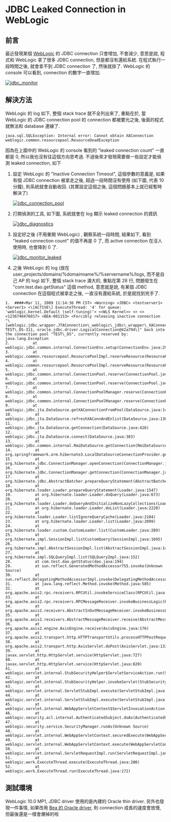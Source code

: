 # JDBC Leaked Connection in WebLogic


## 前言
  
最近發現某個 [WebLogic](http://www.bea.com/framework.jsp?CNT=index.htm&FP=/content/products/weblogic) 的 JDBC connection 只會增加, 不會減少, 意思是說, 程式和 WebLogic 拿了很多 JDBC connection, 但是都沒有還給系統. 在程式執行一段時間之後, 就會拿不到 JDBC connection 了, 然後就掛了. WebLogic 的 console 可以看到, connection 的數字一直增加.  
  
[![jdbc_monitor](http://farm4.static.flickr.com/3596/3373931575_16a47e0632_o.jpg "jdbc_monitor")](http://www.flickr.com/photos/dennys_blog/3373931575 "jdbc_monitor")  

## 解決方法

WebLogic 的 log 如下, 整個 stack trace 就不全列出來了, 重點在於, 當 WebLogic 的 JDBC connection pool 的 connection 都被要光之後, 後面的程式就無法和 database 連線了.  
  
```
java.sql.SQLException: Internal error: Cannot obtain XAConnection  
weblogic.common.resourcepool.ResourceDeadException  
```

因為在上圖中的 WebLogic 的 console 看到的 "leaked connection count" 一直都是 0, 所以我也沒有往這個方向思考過. 不過後來才發現需要做一些設定才能偵測 leaked connection, 如下  
  
1. 設定 WebLogic 的 "Inactive Connection Timeout", 這個參數的意義是, 如果有個 JDBC connection 被拿走之後, 超過一段時間沒有使用 (如下圖, 代表 10 分鐘), 則系統就會自動收回. (其實設定這個之後, 這個問題基本上就已經暫時解決了)  
  
    [![jdbc_connection_pool](http://farm4.static.flickr.com/3578/3374748492_ca4a5aa6b2_o.jpg "jdbc_connection_pool")](http://www.flickr.com/photos/dennys_blog/3374748492 "jdbc_connection_pool")

2. 打開偵測的工具, 如下圖, 系統就會在 log 顯示 leaked connection 的資訊  
  
    [![jdbc_diagnostics](http://farm4.static.flickr.com/3587/3374748472_7f27e6d7da_o.jpg "jdbc_diagnostics")](http://www.flickr.com/photos/dennys_blog/3374748472 "jdbc_diagnostics")  
  
3. 設定好之後 (不用重開 WebLogic) , 觀察系統一段時間, 結果如下, 看到 "leaked connection count" 的值不再是 0 了, 而 active connection 在沒人使用時, 也會降到 0 了.

    [![jdbc_monitor_leaked](http://farm4.static.flickr.com/3554/3374748508_d7bd3e285c_o.jpg "jdbc_monitor_leaked")](http://www.flickr.com/photos/dennys_blog/3374748508 "jdbc_monitor_leaked")  
  
4. 之後 WebLogic 的 log (放在 user\_projects/domains/%domainname%/%servername%/logs, 而不是自己 AP 的 log) 如下, 整個 stack trace 滿大的, 重點在第 28 行, 問題發生在 "com.test.dao.getStatus" 這個 method, 意思就是說, 有某個 JDBC connection 在這個程式被拿走之後, 一直沒有還給系統, 於是就找到兇手了.

```
1.  ####<Mar 11, 2009 11:14:36 PM CST> <Warning> <JDBC> <testserver1> <Server1> <\[ACTIVE\] ExecuteThread: '4' for queue: 'weblogic.kernel.Default (self-tuning)'> <<WLS Kernel>> <> <> <1236748476017> <BEA-001153> <Forcibly releasing inactive connection "\[weblogic.jdbc.wrapper.JTAConnection\_weblogic\_jdbc\_wrapper\_XAConnection\_oracle\_jdbc\_driver\_LogicalConnection-TEST\_DS-311, oracle.jdbc.driver.LogicalConnection@42a794\]" back into the connection pool "TEST\_DS", currently reserved by: java.lang.Exception
2.          at weblogic.jdbc.common.internal.ConnectionEnv.setup(ConnectionEnv.java:291)
3.          at weblogic.common.resourcepool.ResourcePoolImpl.reserveResource(ResourcePoolImpl.java:314)
4.          at weblogic.common.resourcepool.ResourcePoolImpl.reserveResource(ResourcePoolImpl.java:292)
5.          at weblogic.jdbc.common.internal.ConnectionPool.reserve(ConnectionPool.java:425)
6.          at weblogic.jdbc.common.internal.ConnectionPool.reserve(ConnectionPool.java:316)
7.          at weblogic.jdbc.common.internal.ConnectionPoolManager.reserve(ConnectionPoolManager.java:93)
8.          at weblogic.jdbc.common.internal.ConnectionPoolManager.reserve(ConnectionPoolManager.java:61)
9.          at weblogic.jdbc.jta.DataSource.getXAConnectionFromPool(DataSource.java:1474)
10.          at weblogic.jdbc.jta.DataSource.refreshXAConnAndEnlist(DataSource.java:1303)
11.          at weblogic.jdbc.jta.DataSource.getConnection(DataSource.java:426)
12.          at weblogic.jdbc.jta.DataSource.connect(DataSource.java:383)
13.          at weblogic.jdbc.common.internal.RmiDataSource.getConnection(RmiDataSource.java:339)
14.          at org.springframework.orm.hibernate3.LocalDataSourceConnectionProvider.getConnection(LocalDataSourceConnectionProvider.java:81)
15.          at org.hibernate.jdbc.ConnectionManager.openConnection(ConnectionManager.java:423)
16.          at org.hibernate.jdbc.ConnectionManager.getConnection(ConnectionManager.java:144)
17.          at org.hibernate.jdbc.AbstractBatcher.prepareQueryStatement(AbstractBatcher.java:139)
18.          at org.hibernate.loader.Loader.prepareQueryStatement(Loader.java:1547)
19.          at org.hibernate.loader.Loader.doQuery(Loader.java:673)
20.          at org.hibernate.loader.Loader.doQueryAndInitializeNonLazyCollections(Loader.java:236)
21.          at org.hibernate.loader.Loader.doList(Loader.java:2220)
22.          at org.hibernate.loader.Loader.listIgnoreQueryCache(Loader.java:2104)
23.          at org.hibernate.loader.Loader.list(Loader.java:2099)
24.          at org.hibernate.loader.custom.CustomLoader.list(CustomLoader.java:289)
25.          at org.hibernate.impl.SessionImpl.listCustomQuery(SessionImpl.java:1695)
26.          at org.hibernate.impl.AbstractSessionImpl.list(AbstractSessionImpl.java:142)
27.          at org.hibernate.impl.SQLQueryImpl.list(SQLQueryImpl.java:152)
28.          at com.test.dao.getStatus(dao.java:194)
29.          at sun.reflect.GeneratedMethodAccessor755.invoke(Unknown Source)
30.          at sun.reflect.DelegatingMethodAccessorImpl.invoke(DelegatingMethodAccessorImpl.java:25)
31.          at java.lang.reflect.Method.invoke(Method.java:585)
32.          at org.apache.axis2.rpc.receivers.RPCUtil.invokeServiceClass(RPCUtil.java:194)
33.          at org.apache.axis2.rpc.receivers.RPCMessageReceiver.invokeBusinessLogic(RPCMessageReceiver.java:102)
34.          at org.apache.axis2.receivers.AbstractInOutMessageReceiver.invokeBusinessLogic(AbstractInOutMessageReceiver.java:40)
35.          at org.apache.axis2.receivers.AbstractMessageReceiver.receive(AbstractMessageReceiver.java:100)
36.          at org.apache.axis2.engine.AxisEngine.receive(AxisEngine.java:176)
37.          at org.apache.axis2.transport.http.HTTPTransportUtils.processHTTPPostRequest(HTTPTransportUtils.java:275)
38.          at org.apache.axis2.transport.http.AxisServlet.doPost(AxisServlet.java:133)
39.          at javax.servlet.http.HttpServlet.service(HttpServlet.java:727)
40.          at javax.servlet.http.HttpServlet.service(HttpServlet.java:820)
41.          at weblogic.servlet.internal.StubSecurityHelper$ServletServiceAction.run(StubSecurityHelper.java:226)
42.          at weblogic.servlet.internal.StubSecurityHelper.invokeServlet(StubSecurityHelper.java:124)
43.          at weblogic.servlet.internal.ServletStubImpl.execute(ServletStubImpl.java:283)
44.          at weblogic.servlet.internal.ServletStubImpl.execute(ServletStubImpl.java:175)
45.          at weblogic.servlet.internal.WebAppServletContext$ServletInvocationAction.run(WebAppServletContext.java:3395)
46.          at weblogic.security.acl.internal.AuthenticatedSubject.doAs(AuthenticatedSubject.java:321)
47.          at weblogic.security.service.SecurityManager.runAs(Unknown Source)
48.          at weblogic.servlet.internal.WebAppServletContext.securedExecute(WebAppServletContext.java:2140)
49.          at weblogic.servlet.internal.WebAppServletContext.execute(WebAppServletContext.java:2046)
50.          at weblogic.servlet.internal.ServletRequestImpl.run(ServletRequestImpl.java:1366)
51.          at weblogic.work.ExecuteThread.execute(ExecuteThread.java:200)
52.          at weblogic.work.ExecuteThread.run(ExecuteThread.java:172)
``` 

## 測試環境

WebLogic 10.0 MP1, JDBC driver 使用的是內建的 Oracle thin driver. 另外也發現一件事情, 如果改用 [Bea 的 Oracle driver](http://download.oracle.com/docs/cd/E12840_01/wls/docs103/jdbc_drivers/usedriver.html), 則 connection 成長的速度會放慢, 但最後還是一樣會爆掉的啦


